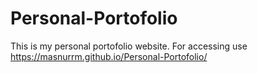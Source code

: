 # Personal-Portofolio

This is my personal portofolio website. For accessing use https://masnurrm.github.io/Personal-Portofolio/
